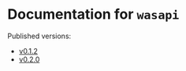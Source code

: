 # Documentation for `wasapi`

Published versions: 

- [v0.1.2 ](docs/0.1.2/wasapi/index.html)
- [v0.2.0 ](docs/0.2.0/wasapi/index.html)

